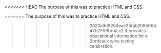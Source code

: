 <<<<<<< HEAD
The purpose of this was to practice HTML and CSS.

=======
The purpose of this was to practice HTML and CSS.

>>>>>>> 3023a9d9204eae25fab208506447b23ff9bc4cc2
It provides educational information for a Bordeaux wine tasting celebration.